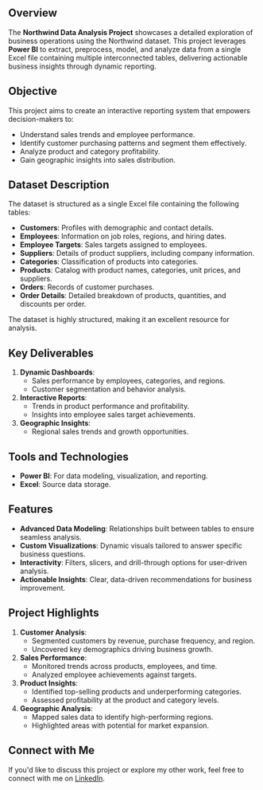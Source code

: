 ## Overview  
The **Northwind Data Analysis Project** showcases a detailed exploration of business operations using the Northwind dataset. This project leverages **Power BI** to extract, preprocess, model, and analyze data from a single Excel file containing multiple interconnected tables, delivering actionable business insights through dynamic reporting.  

## Objective  
This project aims to create an interactive reporting system that empowers decision-makers to:  
- Understand sales trends and employee performance.  
- Identify customer purchasing patterns and segment them effectively.  
- Analyze product and category profitability.  
- Gain geographic insights into sales distribution.  

## Dataset Description  
The dataset is structured as a single Excel file containing the following tables:  
- **Customers**: Profiles with demographic and contact details.  
- **Employees**: Information on job roles, regions, and hiring dates.  
- **Employee Targets**: Sales targets assigned to employees.  
- **Suppliers**: Details of product suppliers, including company information.  
- **Categories**: Classification of products into categories.  
- **Products**: Catalog with product names, categories, unit prices, and suppliers.  
- **Orders**: Records of customer purchases.  
- **Order Details**: Detailed breakdown of products, quantities, and discounts per order.  

The dataset is highly structured, making it an excellent resource for analysis.  

## Key Deliverables  
1. **Dynamic Dashboards**:  
   - Sales performance by employees, categories, and regions.  
   - Customer segmentation and behavior analysis.  
2. **Interactive Reports**:  
   - Trends in product performance and profitability.  
   - Insights into employee sales target achievements.  
3. **Geographic Insights**:  
   - Regional sales trends and growth opportunities.  

## Tools and Technologies  
- **Power BI**: For data modeling, visualization, and reporting.  
- **Excel**: Source data storage.  

## Features  
- **Advanced Data Modeling**: Relationships built between tables to ensure seamless analysis.  
- **Custom Visualizations**: Dynamic visuals tailored to answer specific business questions.  
- **Interactivity**: Filters, slicers, and drill-through options for user-driven analysis.  
- **Actionable Insights**: Clear, data-driven recommendations for business improvement.  

## Project Highlights  
1. **Customer Analysis**:  
   - Segmented customers by revenue, purchase frequency, and region.  
   - Uncovered key demographics driving business growth.  
2. **Sales Performance**:  
   - Monitored trends across products, employees, and time.  
   - Analyzed employee achievements against targets.  
3. **Product Insights**:  
   - Identified top-selling products and underperforming categories.  
   - Assessed profitability at the product and category levels.  
4. **Geographic Analysis**:  
   - Mapped sales data to identify high-performing regions.  
   - Highlighted areas with potential for market expansion.  

## Connect with Me  
If you'd like to discuss this project or explore my other work, feel free to connect with me on [LinkedIn](https://www.linkedin.com/in/engy-saeed-b47784276?lipi=urn%3Ali%3Apage%3Ad_flagship3_profile_view_base_contact_details%3BV%2BB2MrRgSMy1qCzvrgIR8g%3D%3D).  
